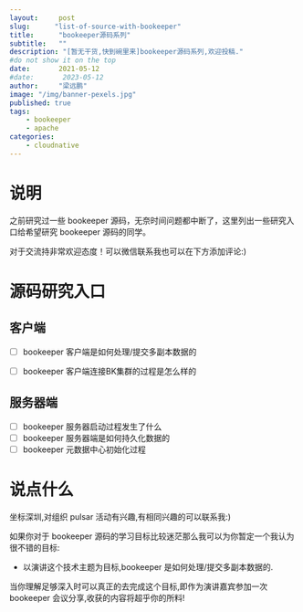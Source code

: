 ```yaml
---
layout:     post 
slug:      "list-of-source-with-bookeeper"
title:      "bookeeper源码系列"
subtitle:   ""
description: "[暂无干货,快到碗里来]bookeeper源码系列,欢迎投稿."
#do not show it on the top
date:       2021-05-12
#date:       2023-05-12
author:     "梁远鹏"
image: "/img/banner-pexels.jpg"
published: true
tags:
    - bookeeper
    - apache
categories: 
    - cloudnative
---
```



# 说明

之前研究过一些 bookeeper 源码，无奈时间问题都中断了，这里列出一些研究入口给希望研究 bookeeper 源码的同学。

对于交流持非常欢迎态度！可以微信联系我也可以在下方添加评论:)

# 源码研究入口

## 客户端

- [ ] bookeeper 客户端是如何处理/提交多副本数据的
- [ ] bookeeper 客户端连接BK集群的过程是怎么样的


## 服务器端

- [ ] bookeeper 服务器启动过程发生了什么
- [ ] bookeeper 服务器端是如何持久化数据的
- [ ] bookeeper 元数据中心初始化过程

# 说点什么

坐标深圳,对组织 pulsar 活动有兴趣,有相同兴趣的可以联系我:)

如果你对于 bookeeper 源码的学习目标比较迷茫那么我可以为你暂定一个我认为很不错的目标:

- 以演讲这个技术主题为目标,bookeeper 是如何处理/提交多副本数据的.

当你理解足够深入时可以真正的去完成这个目标,即作为演讲嘉宾参加一次 bookeeper 会议分享,收获的内容将超乎你的所料!